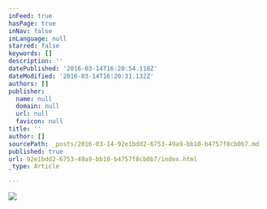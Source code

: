```yaml
---
inFeed: true
hasPage: true
inNav: false
inLanguage: null
starred: false
keywords: []
description: ''
datePublished: '2016-03-14T16:20:54.118Z'
dateModified: '2016-03-14T16:20:31.132Z'
authors: []
publisher:
  name: null
  domain: null
  url: null
  favicon: null
title: ''
author: []
sourcePath: _posts/2016-03-14-92e1bdd2-6753-49a9-bb10-b4757f8cb0b7.md
published: true
url: 92e1bdd2-6753-49a9-bb10-b4757f8cb0b7/index.html
_type: Article

---
```

![](https://the-grid-user-content.s3-us-west-2.amazonaws.com/9001e435-6406-4b37-91f6-dea5208e3a1a.jpg)